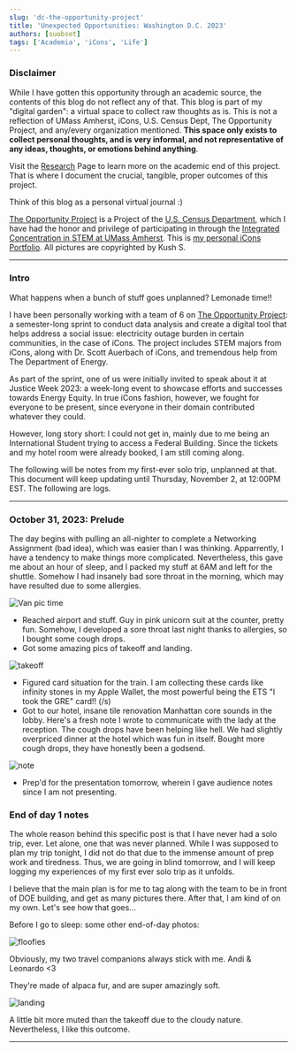 ```yaml
---
slug: 'dc-the-opportunity-project'
title: 'Unexpected Opportunities: Washington D.C. 2023'
authors: [suobset]
tags: ['Academia', 'iCons', 'Life']
---
```


### Disclaimer

While I have gotten this opportunity through an academic source, the contents of this blog do not reflect any of that. This blog is part of my "digital garden": a virtual space to collect raw thoughts as is. This is not a reflection of UMass Amherst, iCons, U.S. Census Dept, The Opportunity Project, and any/every organization mentioned. **This space only exists to collect personal thoughts, and is very informal, and not representative of any ideas, thoughts, or emotions behind anything**. 

Visit the [Research](/docs/category/undergraduate) Page to learn more on the academic end of this project. That is where I document the crucial, tangible, proper outcomes of this project. 

<!-- truncate -->

Think of this blog as a personal virtual journal :)

[The Opportunity Project](https://opportunity.census.gov) is a Project of the [U.S. Census Department](https://census.gov), which I have had the honor and privilege of participating in through the [Integrated Concentration in STEM at UMass Amherst](https://icons.cns.umass.edu). This is [my personal iCons Portfolio](/docs/undergraduate/iCons). All pictures are copyrighted by Kush S.

<hr />

### Intro

What happens when a bunch of stuff goes unplanned? Lemonade time!!

I have been personally working with a team of 6 on [The Opportunity Project](https://opportunity.census.gov): a semester-long sprint to conduct data analysis and create a digital tool that helps address a social issue: electricity outage burden in certain communities, in the case of iCons. The project includes STEM majors from iCons, along with Dr. Scott Auerbach of iCons, and tremendous help from The Department of Energy. 

As part of the sprint, one of us were initially invited to speak about it at Justice Week 2023: a week-long event to showcase efforts and successes towards Energy Equity. In true iCons fashion, however, we fought for everyone to be present, since everyone in their domain contributed whatever they could. 

However, long story short: I could not get in, mainly due to me being an International Student trying to access a Federal Building. Since the tickets and my hotel room were already booked, I am still coming along. 

The following will be notes from my first-ever solo trip, unplanned at that. This document will keep updating until Thursday, November 2, at 12:00PM EST. The following are logs.

<hr />

### October 31, 2023: Prelude

The day begins with pulling an all-nighter to complete a Networking Assignment (bad idea), which was easier than I was thinking. Apparrently, I have a tendency to make things more complicated. Nevertheless, this gave me about an hour of sleep, and I packed my stuff at 6AM and left for the shuttle. Somehow I had insanely bad sore throat in the morning, which may have resulted due to some allergies.

![Van pic time](./vanpic.jpg)

* Reached airport and stuff. Guy in pink unicorn suit at the counter, pretty fun. Somehow, I developed a sore throat last night thanks to allergies, so I bought some cough drops. 
* Got some amazing pics of takeoff and landing. 

![takeoff](./takeoff.jpg)

* Figured card situation for the train. I am collecting these cards like infinity stones in my Apple Wallet, the most powerful being the ETS "I took the GRE" card!! (/s)
* Got to our hotel, insane tile renovation Manhattan core sounds in the lobby. Here's a fresh note I wrote to communicate with the lady at the reception. The cough drops have been helping like hell. We had slightly overpriced dinner at the hotel which was fun in itself. Bought more cough drops, they have honestly been a godsend.

![note](./note.png)

* Prep'd for the presentation tomorrow, wherein I gave audience notes since I am not presenting.

### End of day 1 notes

The whole reason behind this specific post is that I have never had a solo trip, ever. Let alone, one that was never planned. While I was supposed to plan my trip tonight, I did not do that due to the immense amount of prep work and tiredness. Thus, we are going in blind tomorrow, and I will keep logging my experiences of my first ever solo trip as it unfolds. 

I believe that the main plan is for me to tag along with the team to be in front of DOE building, and get as many pictures there. After that, I am kind of on my own. Let's see how that goes...

Before I go to sleep: some other end-of-day photos:

![floofies](./floofies.jpg)

Obviously, my two travel companions always stick with me. Andi & Leonardo <3

They're made of alpaca fur, and are super amazingly soft.

![landing](./landing.jpg)

A little bit more muted than the takeoff due to the cloudy nature. Nevertheless, I like this outcome. 

<hr />
